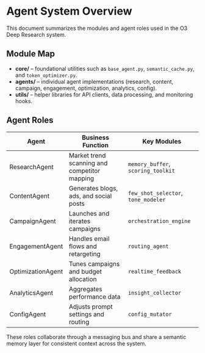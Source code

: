 # Agent System Overview

This document summarizes the modules and agent roles used in the O3 Deep Research system.

## Module Map
- **core/** – foundational utilities such as `base_agent.py`, `semantic_cache.py`, and `token_optimizer.py`.
- **agents/** – individual agent implementations (research, content, campaign, engagement, optimization, analytics, config).
- **utils/** – helper libraries for API clients, data processing, and monitoring hooks.

## Agent Roles
| Agent | Business Function | Key Modules |
|-------|------------------|-------------|
| ResearchAgent | Market trend scanning and competitor mapping | `memory_buffer`, `scoring_toolkit` |
| ContentAgent | Generates blogs, ads, and social posts | `few_shot_selector`, `tone_modeler` |
| CampaignAgent | Launches and iterates campaigns | `orchestration_engine` |
| EngagementAgent | Handles email flows and retargeting | `routing_agent` |
| OptimizationAgent | Tunes campaigns and budget allocation | `realtime_feedback` |
| AnalyticsAgent | Aggregates performance data | `insight_collector` |
| ConfigAgent | Adjusts prompt settings and routing | `config_mutator` |

These roles collaborate through a messaging bus and share a semantic memory layer for consistent context across the system.
